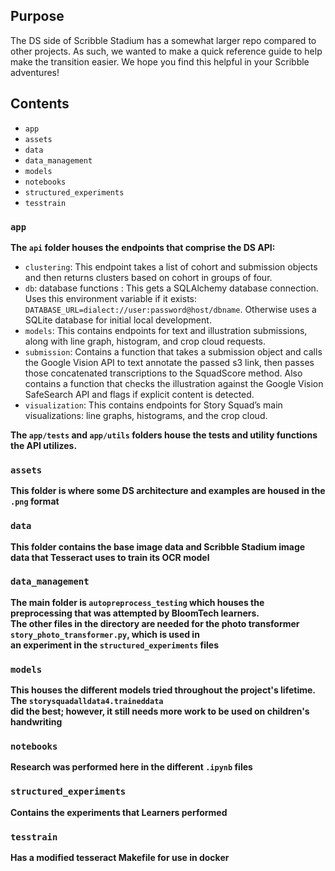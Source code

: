 ## Purpose
The DS side of Scribble Stadium has a somewhat larger repo compared to other projects. As such, we wanted to make a quick 
reference guide to help make the transition easier. We hope you find this helpful in your Scribble
adventures!

## Contents
- `app`
- `assets`
- `data`
- `data_management`
- `models`
- `notebooks`
- `structured_experiments`
- `tesstrain`


### `app`
**The `api` folder houses the endpoints that comprise the DS API:** 

- `clustering`: This endpoint takes a list of cohort and submission objects and then returns clusters based on cohort in groups of four.
- `db`: database functions : This gets a SQLAlchemy database connection. Uses this environment variable if it exists: `DATABASE_URL=dialect://user:password@host/dbname`. Otherwise uses a SQLite database for initial local development.
- `models`:  This contains endpoints for text and illustration submissions, along with line graph, histogram, and crop cloud requests.
- `submission`: Contains a function that takes a submission object and calls the Google Vision API to text annotate the passed s3 link, then passes those concatenated transcriptions to the SquadScore method. Also contains a function that checks the illustration against the Google Vision SafeSearch API and flags if explicit content is detected.
- `visualization`: This contains endpoints for Story Squad’s main visualizations: line graphs, histograms, and the crop cloud.
 
**The `app/tests` and `app/utils` folders house the tests and utility functions the API utilizes.**

### `assets`
**This folder is where some DS architecture and examples are housed in the `.png` format**

### `data`
**This folder contains the base image data and Scribble Stadium image data that Tesseract uses to train its OCR model**

### `data_management`
**The main folder is `autopreprocess_testing` which houses the preprocessing that was attempted by BloomTech learners. \
The other files in the directory are needed for the photo transformer `story_photo_transformer.py`, which is used in \
an experiment in the `structured_experiments` files**

### `models`
**This houses the different models tried throughout the project's lifetime. The `storysquadalldata4.traineddata` \
did the best; however, it still needs more work to be used on children's handwriting**

### `notebooks`
**Research was performed here in the different `.ipynb` files**

### `structured_experiments`
**Contains the experiments that Learners performed**

### `tesstrain`
**Has a modified tesseract Makefile for use in docker**

